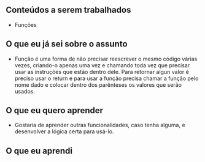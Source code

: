 ## Conteúdos a serem trabalhados

- Funções

## O que eu já sei sobre o assunto

- Função é uma forma de não precisar reescrever o mesmo código várias vezes, criando-o apenas uma vez e chamando toda vez que precisar usar as instruções que estão dentro dele. Para retornar algun valor é preciso usar o return e para usar a função precisa chamar a função pelo nome dado e colocar dentro dos parênteses os valores que serão usados.

## O que eu quero aprender

- Gostaria de aprender outras funcionalidades, caso tenha alguma, e desenvolver a lógica certa para usá-lo.

## O que eu aprendi
